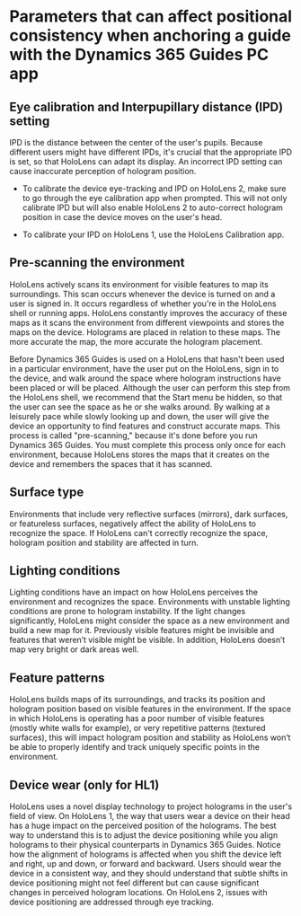 

# Parameters that can affect positional consistency when anchoring a guide with the Dynamics 365 Guides PC app

## Eye calibration and Interpupillary distance (IPD) setting

IPD is the distance between the center of the user's pupils. Because different users might have different IPDs, it's crucial that the appropriate IPD is set, so that HoloLens can adapt its display. An incorrect IPD setting can cause inaccurate perception of hologram position. 

- To calibrate the device eye-tracking and IPD on HoloLens 2, make sure to go through the eye calibration app when prompted. This will not only calibrate IPD but will also enable HoloLens 2 to auto-correct hologram position in case the device moves on the user's head.

- To calibrate your IPD on HoloLens 1, use the HoloLens Calibration app.

## Pre-scanning the environment

HoloLens actively scans its environment for visible features to map its surroundings. This scan occurs whenever the device is turned on and a user is signed in. It occurs regardless of whether you're in the HoloLens shell or running apps. HoloLens constantly improves the accuracy of these maps as it scans the environment from different viewpoints and stores the maps on the device. Holograms are placed in relation to these maps. The more accurate the map, the more accurate the hologram placement.

Before Dynamics 365 Guides is used on a HoloLens that hasn't been used in a particular environment, have the user put on the HoloLens, sign in to the device, and walk around the space where hologram instructions have been placed or will be placed. Although the user can perform this step from the HoloLens shell, we recommend that the Start menu be hidden, so that the user can see the space as he or she walks around. By walking at a leisurely pace while slowly looking up and down, the user will give the device an opportunity to find features and construct accurate maps. This process is called "pre-scanning," because it's done before you run Dynamics 365 Guides. You must complete this process only once for each environment, because HoloLens stores the maps that it creates on the device and remembers the spaces that it has scanned.

## Surface type

Environments that include very reflective surfaces (mirrors), dark surfaces, or featureless surfaces, negatively affect the ability of HoloLens to recognize the space. If HoloLens can't correctly recognize the space, hologram position and stability are affected in turn.

## Lighting conditions

Lighting conditions have an impact on how HoloLens perceives the environment and recognizes the space. Environments with unstable lighting conditions are prone to hologram instability. If the light changes significantly, HoloLens might consider the space as a new environment and build a new map for it. Previously visible features might be invisible and features that weren’t visible might be visible. In addition, HoloLens doesn’t map very bright or dark areas well. 

## Feature patterns

HoloLens builds maps of its surroundings, and tracks its position and hologram position based on visible features in the environment. If the space in which HoloLens is operating has a poor number of visible features (mostly white walls for example), or very repetitive patterns (textured surfaces), this will impact hologram position and stability as HoloLens won’t be able to properly identify and track uniquely specific points in the environment. 

## Device wear (only for HL1)

HoloLens uses a novel display technology to project holograms in the user's field of view. On HoloLens 1, the way that users wear a device on their head has a huge impact on the perceived position of the holograms. The best way to understand this is to adjust the device positioning while you align holograms to their physical counterparts in Dynamics 365 Guides. Notice how the alignment of holograms is affected when you shift the device left and right, up and down, or forward and backward. Users should wear the device in a consistent way, and they should understand that subtle shifts in device positioning might not feel different but can cause significant changes in perceived hologram locations. On HoloLens 2, issues with device positioning are addressed through eye tracking.

